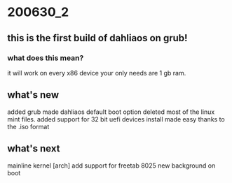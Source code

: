 # 200630_2

## this is the first build of dahliaos on grub!

### what does this mean?

it will work on every x86 device your only needs are 1 gb ram. 

## what's new

added grub
made dahliaos default boot option
deleted most of the linux mint files.
added support for 32 bit uefi devices
install made easy thanks to the .iso format

## what's next

mainline kernel [arch]
add support for freetab 8025
new background on boot




